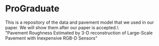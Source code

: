 # ProGraduate
This is a repository of the data and pavement model that we used in our paper. We will show them after our paper is accepted.\       
"Pavement Roughness Estimated by 3-D reconstruction of Large-Scale Pavement with Inexpensive RGB-D Sensors"
